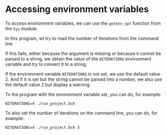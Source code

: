 # Accessing environment variables

To access environment variables, we can use the `getenv_opt` function from the `Sys` module.

In this program, wt try to read the number of iterations from the command line

If this fails, either because the argument is missing or because it cannot be parsed to a string, we obtain the value of the `NITERATIONS` environment variable and try to convert it to a string.

If the environment variable `NITERATIONS` is not set, we use the default value 2. And if it is set but the string cannot be parsed into a number, we also use the default value 2 but display a warning.

To the program with the environment variable set, you can do, for example:

```
NITERATIONS=4 ./run_project.bsh
```

To also set the number of iterations on the command line, you can do, for example:
```
NITERATIONS=4 ./run_project.bsh 3
```

